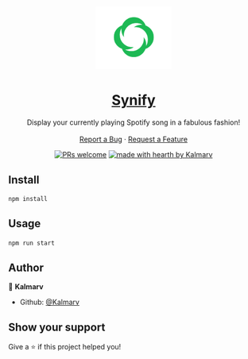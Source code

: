 <h1 align="center">
  <a href="https://synify.app/">
    <img src="./synify_logo.png" alt="Logo" height="125">
  </a>
</h1>

<div align="center">
  <a href="https://synify.app/">
    <h1>Synify</h1>
  </a>
  Display your currently playing Spotify song in a fabulous fashion!
  <br />
  <br />
  <a href="https://github.com/Kalmarv/Synify/issues">Report a Bug</a>
  ·
  <a href="https://github.com/Kalmarv/Synify/issues">Request a Feature</a>
</div>

<div align="center">

[![PRs welcome](https://img.shields.io/badge/PRs-welcome-ff69b4.svg?style=flat-square)](https://github.com/Kalmarv/Synify/issues)
[![made with hearth by Kalmarv](https://img.shields.io/badge/made%20with%20%E2%99%A5%20by-Kalmarv-ff1414.svg?style=flat-square)](https://github.com/Kalmarv)

</div>

## Install

```sh
npm install
```

## Usage

```sh
npm run start
```

## Author

👤 **Kalmarv**

- Github: [@Kalmarv](https://github.com/Kalmarv)

## Show your support

Give a ⭐️ if this project helped you!
